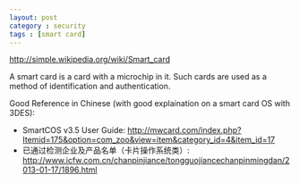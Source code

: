 ```yaml
---
layout: post
category : security
tags : [smart card]
---
```


http://simple.wikipedia.org/wiki/Smart_card

A smart card is a card with a microchip in it. Such cards are used as a method of identification and authentication.

Good Reference in Chinese (with good explaination on a smart card OS with 3DES):

- SmartCOS v3.5 User Guide: http://mwcard.com/index.php?Itemid=175&option=com_zoo&view=item&category_id=4&item_id=17
- 已通过检测企业及产品名单（卡片操作系统类）: http://www.icfw.com.cn/chanpinjiance/tongguojiancechanpinmingdan/2013-01-17/1896.html
